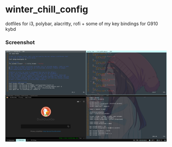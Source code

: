 # winter_chill_config
dotfiles for i3, polybar, alacritty, rofi + some of my key bindings for G910 kybd

### Screenshot
[![screenshot](https://github.com/Kira060200/winter_chill_config/blob/main/screenshot_20201026_185211.png)](https://github.com/Kira060200/winter_chill_config/blob/main/screenshot_20201026_185211.png)
